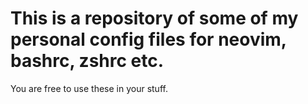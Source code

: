 # This is a repository of some of my personal config files for neovim, bashrc, zshrc etc.

You are free to use these in your stuff.

